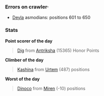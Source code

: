 ### Errors on crawler·
- [Deyla](/#/ranking/Deyla) asmodians: positions 601 to 650


### Stats

**Point scorer of the day**
>[Dig](/#/character/Antriksha/311411) from [Antriksha](/#/ranking/Antriksha)  (15365) Honor Points


**Climber of the day**
>[Kashina](/#/character/Urtem/794475) from [Urtem](/#/ranking/Urtem)  (487) positions


**Worst of the day**
>[Dinoco](/#/character/Miren/8399) from [Miren](/#/ranking/Miren)  (-10) positions



